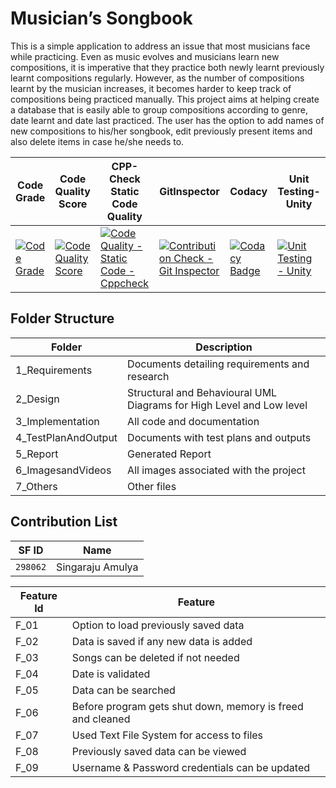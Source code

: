 # **Musician’s Songbook**

This is a simple application to address an issue that most musicians face while practicing. Even as music evolves and musicians learn new compositions, it is imperative that they practice both newly learnt previously learnt compositions regularly. However, as the number of compositions learnt by the musician increases, it becomes harder to keep track of compositions being practiced manually. This project aims at helping create a database that is easily able to group compositions according to genre, date learnt and date last practiced. The user has the option to add names of new compositions to his/her songbook, edit previously present items and also delete items in case he/she needs to. 

Code Grade | Code Quality Score|CPP-Check Static Code Quality|GitInspector|Codacy|Unit Testing-Unity|
 |-----------|-----------|-----------|-----------|-----------|-----------|
 |[![Code Grade](https://www.code-inspector.com/project/25120/status/svg)](https://frontend.code-inspector.com/public/project/25120/LTTS/dashb)|[![Code Quality Score](https://www.code-inspector.com/project/25120/score/svg)](https://frontend.code-inspector.com/public/project/25120/LTTS/dashb)|[![Code Quality - Static Code - Cppcheck](https://github.com/amulyasingaraju/LTTS/actions/workflows/cppcheck.yml/badge.svg)](https://github.com/amulyasingaraju/LTTS/actions/workflows/cppcheck.yml)|[![Contribution Check - Git Inspector](https://github.com/amulyasingaraju/LTTS/actions/workflows/gitinspector.yml/badge.svg)](https://github.com/amulyasingaraju/LTTS/actions/workflows/gitinspector.yml)|[![Codacy Badge](https://app.codacy.com/project/badge/Grade/1ab6df8a72a64269ae4cc4f555a63baa)](https://www.codacy.com/gh/amulyasingaraju/LTTS/dashboard?utm_source=github.com&amp;utm_medium=referral&amp;utm_content=amulyasingaraju/LTTS&amp;utm_campaign=Badge_Grade)|[![Unit Testing - Unity](https://github.com/amulyasingaraju/LTTS/actions/workflows/unity.yml/badge.svg)](https://github.com/amulyasingaraju/LTTS/actions/workflows/unity.yml)|
 
## Folder Structure

| Folder  | Description  |
|--- |--- |
| 1_Requirements | Documents detailing requirements and research |
| 2_Design |  Structural and Behavioural UML Diagrams for High Level and Low level |
| 3_Implementation | All code and documentation |
| 4_TestPlanAndOutput | Documents with test plans and outputs |
| 5_Report | Generated Report |
| 6_ImagesandVideos | All images associated with the project |
| 7_Others | Other files |



## Contribution List

| SF ID  | Name        | 
|---     |---        |
| `298062`| Singaraju Amulya  |

| Feature Id | Feature |
| -----------|---------|
|F_01| Option to load previously saved data |
|F_02| Data is saved if any new data is added |
|F_03| Songs can be deleted if not needed |
|F_04| Date is validated |
|F_05| Data can be searched |
|F_06| Before program gets shut down, memory is freed and cleaned|
|F_07| Used Text File System for access to files |
|F_08| Previously saved data can be viewed |
|F_09| Username & Password credentials can be updated |
